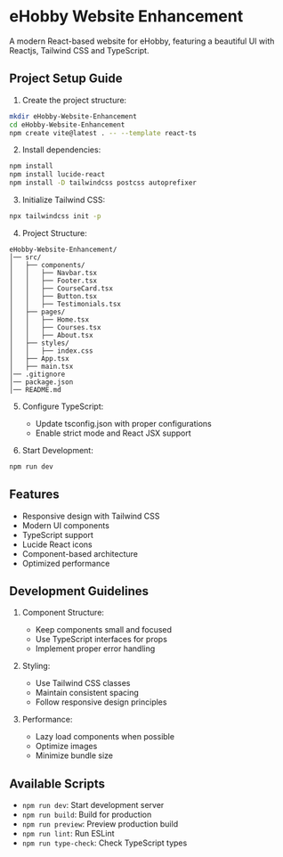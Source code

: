 # eHobby Website Enhancement

A modern React-based website for eHobby, featuring a beautiful UI with Reactjs, Tailwind CSS and TypeScript.

## Project Setup Guide

1. Create the project structure:
```bash
mkdir eHobby-Website-Enhancement
cd eHobby-Website-Enhancement
npm create vite@latest . -- --template react-ts
```

2. Install dependencies:
```bash
npm install
npm install lucide-react
npm install -D tailwindcss postcss autoprefixer
```

3. Initialize Tailwind CSS:
```bash
npx tailwindcss init -p
```

4. Project Structure:
```
eHobby-Website-Enhancement/
│── src/                            
│   ├── components/                  
│   │   ├── Navbar.tsx              
│   │   ├── Footer.tsx              
│   │   ├── CourseCard.tsx          
│   │   ├── Button.tsx              
│   │   ├── Testimonials.tsx        
│   ├── pages/                      
│   │   ├── Home.tsx                
│   │   ├── Courses.tsx             
│   │   ├── About.tsx               
│   ├── styles/                     
│   │   ├── index.css               
│   ├── App.tsx                     
│   ├── main.tsx                    
│── .gitignore                      
│── package.json                    
│── README.md                       
```

5. Configure TypeScript:
   - Update tsconfig.json with proper configurations
   - Enable strict mode and React JSX support

6. Start Development:
```bash
npm run dev
```

## Features

- Responsive design with Tailwind CSS
- Modern UI components
- TypeScript support
- Lucide React icons
- Component-based architecture
- Optimized performance

## Development Guidelines

1. Component Structure:
   - Keep components small and focused
   - Use TypeScript interfaces for props
   - Implement proper error handling

2. Styling:
   - Use Tailwind CSS classes
   - Maintain consistent spacing
   - Follow responsive design principles

3. Performance:
   - Lazy load components when possible
   - Optimize images
   - Minimize bundle size

## Available Scripts

- `npm run dev`: Start development server
- `npm run build`: Build for production
- `npm run preview`: Preview production build
- `npm run lint`: Run ESLint
- `npm run type-check`: Check TypeScript types

